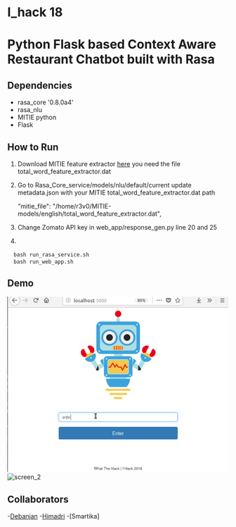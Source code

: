 # I_hack 18
# Python Flask based Context Aware Restaurant Chatbot built with Rasa


## Dependencies

- rasa_core '0.8.0a4'
- rasa_nlu
- MITIE python
- Flask

## How to Run

1. Download MITIE feature extractor [here](https://github.com/mit-nlp/MITIE/releases/download/v0.4/MITIE-models-v0.2.tar.bz2) you need the file total_word_feature_extractor.dat

2. Go to Rasa_Core_service/models/nlu/default/current
update metadata.json with your MITIE total_word_feature_extractor.dat path

    "mitie_file": "/home/r3v0/MITIE-models/english/total_word_feature_extractor.dat",

3. Change Zomato API key in web_app/response_gen.py line 20 and 25

4.

      bash run_rasa_service.sh
      bash run_web_app.sh


## Demo

![screen_1](imgs/screen_1.gif)
![screen_2](imgs/screen_2.gif)

## Collaborators

-[Debanjan](https://github.com/debanjanxy)
-[Himadri](https://github.com/pheonix123)
-[Smartika]
